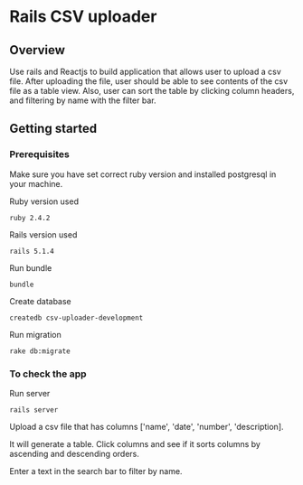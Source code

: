# Rails CSV uploader 

## Overview
Use rails and Reactjs to build application that allows user to upload a csv file.
After uploading the file, user should be able to see contents of the csv file as a table view.
Also, user can sort the table by clicking column headers, and filtering by name with the filter bar.

## Getting started

### Prerequisites
Make sure you have set correct ruby version and installed postgresql in your machine.

Ruby version used

```
ruby 2.4.2
```

Rails version used

```
rails 5.1.4
```

Run bundle

```
bundle
```

Create database

```
createdb csv-uploader-development
```


Run migration

```
rake db:migrate
```

### To check the app
Run server

```
rails server
```

Upload a csv file that has columns ['name', 'date', 'number', 'description].

It will generate a table. Click columns and see if it sorts columns by ascending and descending orders.

Enter a text in the search bar to filter by name.
